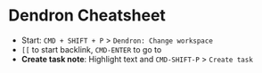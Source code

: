# Dendron Cheatsheet

- Start: `CMD + SHIFT + P` > `Dendron: Change workspace`
- `[[` to start backlink, `CMD-ENTER` to go to
- **Create task note**: Highlight text and `CMD-SHIFT-P` > `Create task`
